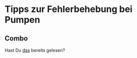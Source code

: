 # Tipps zur Fehlerbehebung bei Pumpen

## Combo

Hast Du [das](../Usage/Accu-Chek-Combo-Tips-for-Basic-usage.md) bereits gelesen?
